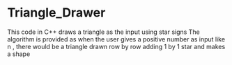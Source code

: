 # Triangle_Drawer
This code in C++ draws a triangle as the input using star signs
The algorithm is provided as when the user gives a positive number as input like n , there would be a triangle drawn row by row adding 1 by 1 star and makes a shape
